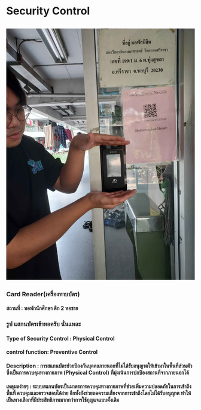 # Security Control 

## ![](20250208_145301.jpg)
### Card Reader(เครื่องทาบบัตร)
#### สถานที่ : หอพักนักศึกษา ตึก 2 หอชาย
### รูป แสกนบัตรเข้าหอครับ นั่นแหละ
#### Type of Security Control : Physical Control
#### control function: Preventive Control
#### Description : การสแกนบัตรช่วยป้องกันบุคคลภายนอกที่ไม่ได้รับอนุญาตให้เข้ามาในพื้นที่ส่วนตัว ซึ่งเป็นการควบคุมทางกายภาพ (Physical Control) ที่มุ่งเน้นการปกป้องสถานที่จากภายนอกได้
#### เหตุผลง่ายๆ : ระบบสแกนบัตรเป็นมาตรการควบคุมทางกายภาพที่ช่วยเพิ่มความปลอดภัยในการเข้าถึงพื้นที่ ควบคุมและตรวจสอบได้ง่าย อีกทั้งยังช่วยลดความเสี่ยงจากการเข้าถึงโดยไม่ได้รับอนุญาต ทำให้เป็นทางเลือกที่มีประสิทธิภาพมากกว่าการใช้กุญแจแบบดั้งเดิม
